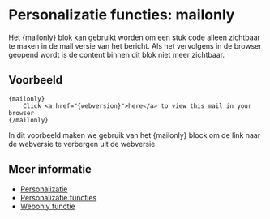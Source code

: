 # Personalizatie functies: mailonly

Het {mailonly} blok kan gebruikt worden om een stuk code alleen zichtbaar 
te maken in de mail versie van het bericht. Als het vervolgens in de 
browser geopend wordt is de content binnen dit blok niet meer zichtbaar.

## Voorbeeld

    {mailonly}
        Click <a href="{webversion}">here</a> to view this mail in your browser
    {/mailonly}
    
In dit voorbeeld maken we gebruik van het {mailonly} block om de link 
naar de webversie te verbergen uit de webversie.

## Meer informatie

* [Personalizatie](./personalization)
* [Personalizatie functies](./personalization-functions)
* [Webonly functie](./personalization-functions-webonly)
